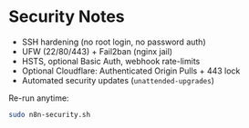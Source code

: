 # Security Notes

- SSH hardening (no root login, no password auth)
- UFW (22/80/443) + Fail2ban (nginx jail)
- HSTS, optional Basic Auth, webhook rate-limits
- Optional Cloudflare: Authenticated Origin Pulls + 443 lock
- Automated security updates (`unattended-upgrades`)

Re-run anytime:
```bash
sudo n8n-security.sh
```
